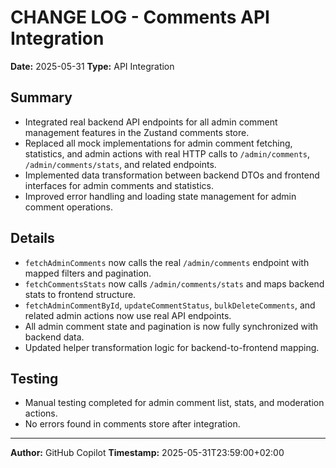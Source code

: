 # CHANGE LOG - Comments API Integration

**Date:** 2025-05-31
**Type:** API Integration

## Summary

- Integrated real backend API endpoints for all admin comment management features in the Zustand comments store.
- Replaced all mock implementations for admin comment fetching, statistics, and admin actions with real HTTP calls to `/admin/comments`, `/admin/comments/stats`, and related endpoints.
- Implemented data transformation between backend DTOs and frontend interfaces for admin comments and statistics.
- Improved error handling and loading state management for admin comment operations.

## Details

- `fetchAdminComments` now calls the real `/admin/comments` endpoint with mapped filters and pagination.
- `fetchCommentsStats` now calls `/admin/comments/stats` and maps backend stats to frontend structure.
- `fetchAdminCommentById`, `updateCommentStatus`, `bulkDeleteComments`, and related admin actions now use real API endpoints.
- All admin comment state and pagination is now fully synchronized with backend data.
- Updated helper transformation logic for backend-to-frontend mapping.

## Testing

- Manual testing completed for admin comment list, stats, and moderation actions.
- No errors found in comments store after integration.

---

**Author:** GitHub Copilot
**Timestamp:** 2025-05-31T23:59:00+02:00
